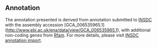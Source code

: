 
Annotation
----------

The annotation presented is derived from annotation submitted to
[INSDC](http://www.insdc.org) with the assembly accession [GCA\_006535965.1]
(http://www.ebi.ac.uk/ena/data/view/GCA_006535965.1),
with additional non-coding genes from
[Rfam](http://rfam.xfam.org/). For more details, please visit [INSDC
annotation import](http://ensemblgenomes.org/info/data/insdc_annotation).
